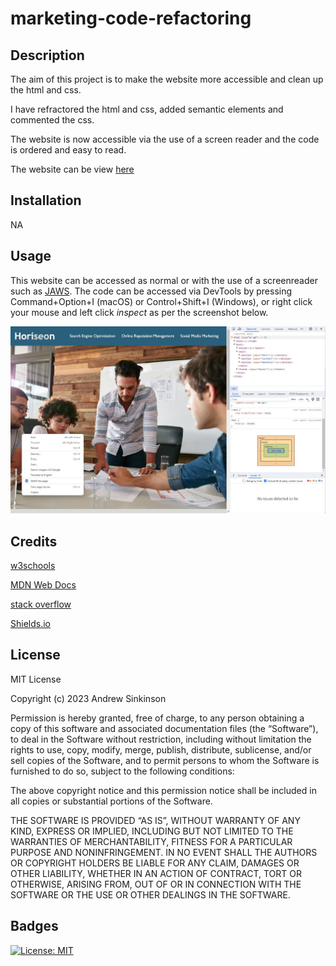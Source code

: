 # marketing-code-refactoring

## Description

The aim of this project is to make the website more accessible and clean up the html and css.

I have refractored the html and css, added semantic elements and commented the css.

The website is now accessible via the use of a screen reader and the code is ordered and easy to read.

The website can be view [here](https://duouk2000.github.io/marketing-code-refactoring/)

## Installation

NA

## Usage

This website can be accessed as normal or with the use of a screenreader such as [JAWS](https://www.freedomscientific.com/products/software/jaws/). The code can be accessed via DevTools by pressing Command+Option+I (macOS) or Control+Shift+I (Windows), or right click your mouse and left click _inspect_ as per the screenshot below.

![screenshot showing the webpage, right-click contect menu and developer console](assets/images/screenshot.jpg)
    
## Credits

[w3schools](https://www.w3schools.com/html/default.asp)

[MDN Web Docs](https://developer.mozilla.org/en-US/docs/Learn/HTML)

[stack overflow](https://stackoverflow.com/)

[Shields.io](https://shields.io/badges)


## License

MIT License

Copyright (c) 2023 Andrew Sinkinson

Permission is hereby granted, free of charge, to any person obtaining a copy of this software and associated documentation files (the “Software”), to deal in the Software without restriction, including without limitation the rights to use, copy, modify, merge, publish, distribute, sublicense, and/or sell copies of the Software, and to permit persons to whom the Software is furnished to do so, subject to the following conditions:

The above copyright notice and this permission notice shall be included in all copies or substantial portions of the Software.

THE SOFTWARE IS PROVIDED “AS IS”, WITHOUT WARRANTY OF ANY KIND, EXPRESS OR IMPLIED, INCLUDING BUT NOT LIMITED TO THE WARRANTIES OF MERCHANTABILITY, FITNESS FOR A PARTICULAR PURPOSE AND NONINFRINGEMENT. IN NO EVENT SHALL THE AUTHORS OR COPYRIGHT HOLDERS BE LIABLE FOR ANY CLAIM, DAMAGES OR OTHER LIABILITY, WHETHER IN AN ACTION OF CONTRACT, TORT OR OTHERWISE, ARISING FROM, OUT OF OR IN CONNECTION WITH THE SOFTWARE OR THE USE OR OTHER DEALINGS IN THE SOFTWARE.

## Badges

[![License: MIT](https://img.shields.io/badge/License-MIT-blue.svg)](https://opensource.org/licenses/MIT)


